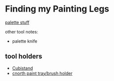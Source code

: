 # Finding my Painting Legs

[palette stuff](akfb5-r3at8-6aaxd-vkh9s-8s3w8)

other tool notes:

- palette knife

## tool holders

- [Cubistand](https://www.thingiverse.com/thing:1294085)
- [cnorth paint tray/brush holder](https://www.thingiverse.com/thing:2415648)
